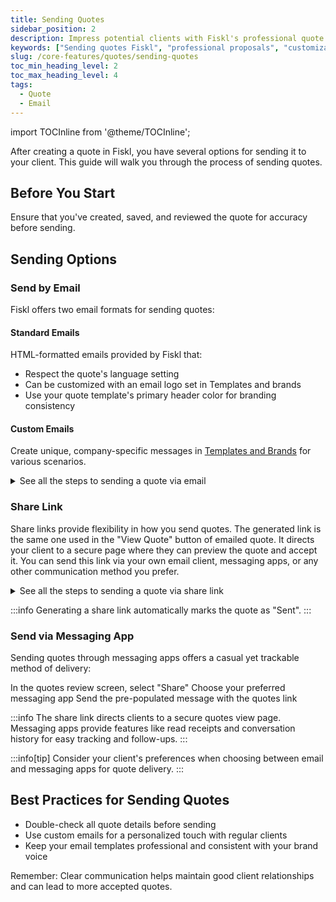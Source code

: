 ```yaml
---
title: Sending Quotes
sidebar_position: 2
description: Impress potential clients with Fiskl's professional quote sending feature. Deliver clear, customized proposals effortlessly.
keywords: ["Sending quotes Fiskl", "professional proposals", "customizable quotes", "sales software"]
slug: /core-features/quotes/sending-quotes
toc_min_heading_level: 2
toc_max_heading_level: 4
tags:
  - Quote
  - Email
---
```


import TOCInline from '@theme/TOCInline';

After creating a quote in Fiskl, you have several options for sending it to your client. This guide will walk you through the process of sending quotes.

## Before You Start

Ensure that you've created, saved, and reviewed the quote for accuracy before sending.

## Sending Options

### Send by Email

Fiskl offers two email formats for sending quotes:

#### Standard Emails

HTML-formatted emails provided by Fiskl that:

- Respect the quote's language setting
- Can be customized with an email logo set in Templates and brands
- Use your quote template's primary header color for branding consistency

#### Custom Emails

Create unique, company-specific messages in [Templates and Brands](/docs/settings/template-brand-settings#custom-emails) for various scenarios.

<details>

<summary>See all the steps to sending a quote via email</summary>

1. Click on the "Email" tab in the quote review screen
2. Choose between standard or custom email format
3. Edit the email text if needed
4. Add Cc or Bcc recipients if required
5. Click "Send"

</details>

### Share Link

Share links provide flexibility in how you send quotes. The generated link is the same one used in the "View Quote" button of emailed quote. It directs your client to a secure page where they can preview the quote and accept it. You can send this link via your own email client, messaging apps, or any other communication method you prefer.

<details>
<summary>See all the steps to sending a quote via share link</summary>

1. Click "Generate share link" in the quote review screen
2. Copy the generated link
3. Paste the link into your preferred messaging app

</details>

:::info
Generating a share link automatically marks the quote as "Sent".
:::

### Send via Messaging App

Sending quotes through messaging apps offers a casual yet trackable method of delivery:

In the quotes review screen, select "Share"
Choose your preferred messaging app
Send the pre-populated message with the quotes link

:::info
The share link directs clients to a secure quotes view page. Messaging apps provide features like read receipts and conversation history for easy tracking and follow-ups.
:::

:::info[tip]
Consider your client's preferences when choosing between email and messaging apps for quote delivery.
:::

## Best Practices for Sending Quotes

- Double-check all quote details before sending
- Use custom emails for a personalized touch with regular clients
- Keep your email templates professional and consistent with your brand voice

Remember: Clear communication helps maintain good client relationships and can lead to more accepted quotes.
